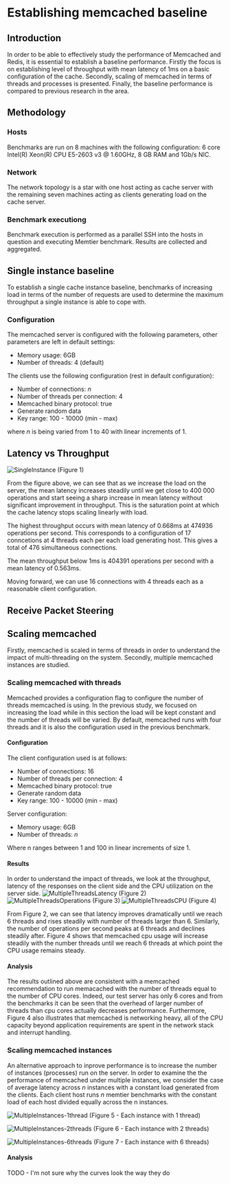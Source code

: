 # Establishing memcached baseline

## Introduction
In order to be able to effectively study the performance of Memcached and Redis, it is essential to establish a baseline performance. Firstly the focus is on establishing level of throughput with mean latency of 1ms on a basic configuration of the cache. Secondly, scaling of memcached in terms of threads and processes is presented. Finally, the baseline performance is compared to previous research in the area.

## Methodology

### Hosts
Benchmarks are run on 8 machines with the following configuration: 6 core Intel(R) Xeon(R) CPU E5-2603 v3 @ 1.60GHz, 8 GB RAM and 1Gb/s NIC.

### Network
The network topology is a star with one host acting as cache server with the remaining seven machines acting as clients generating load on the cache server.

### Benchmark executiong
Benchmark execution is performed as a parallel SSH into the hosts in question and executing Memtier benchmark. Results are collected and aggregated.


## Single instance baseline
To establish a single cache instance baseline, benchmarks of increasing load in terms of the number of requests are used to determine the maximum throughput a single instance is able to cope with.

### Configuration
The memcached server is configured with the following parameters, other parameters are left in default settings:
* Memory usage: 6GB
* Number of threads: 4 (default)

The clients use the following configuration (rest in default configuration):
* Number of connections: *n*
* Number of threads per connection: 4
* Memcached binary protocol: true
* Generate random data
* Key range: 100 - 10000 (min - max)

where *n* is being varied from 1 to 40 with linear increments of 1.

## Latency vs Throughput
![SingleInstance](./single-instance-baseline.png)
(Figure 1)

From the figure above, we can see that as we increase the load on the server, the mean latency increases steadily until we get close to 400 000 operations and start seeing a sharp increase in mean latency without significant improvement in throughput. This is the saturation point at which the cache latency stops scaling linearly with load.

The highest throughput occurs with mean latency of 0.668ms at 474936 operations per second. This corresponds to a configuration of 17 conncetions at 4 threads each per each load generating host. This gives a total of 476 simultaneous connections.

The mean throughput below 1ms is 404391 operations per second with a mean latency of 0.563ms.

Moving forward, we can use 16 connections with 4 threads each as a reasonable client configuration.


## Receive Packet Steering


## Scaling memcached
Firstly, memcached is scaled in terms of threads in order to understand the impact of multi-threading on the system. Secondly, multiple memcached instances are studied.

### Scaling memcached with threads
Memcached provides a configuration flag to configure the number of threads memcached is using. In the previous study, we focused on increasing the load while in this section the load will be kept constant and the number of threads will be varied. By default, memcached runs with four threads and it is also the configuration used in the previous benchmark.

#### Configuration
The client configuration used is at follows:
* Number of connections: 16
* Number of threads per connection: 4
* Memcached binary protocol: true
* Generate random data
* Key range: 100 - 10000 (min - max)

Server configuration:
* Memory usage: 6GB
* Number of threads: *n*

Where n ranges between 1 and 100 in linear increments of size 1.

#### Results
In order to understand the impact of threads, we look at the throughput, latency of the responses on the client side and the CPU utilization on the server side.
![MultipleThreadsLatency](./multiple-threads-latency.png)
(Figure 2)
![MultipleThreadsOperations](./multiple-threads-operations.png)
(Figure 3)
![MultipleThreadsCPU](./multiple-threads-cpu.png)
(Figure 4)

From Figure 2, we can see that latency improves dramatically until we reach 6 threads and rises steadily with number of threads larger than 6. Similarly, the number of operations per second peaks at 6 threads and declines steadily after. Figure 4 shows that memcached cpu usage will increase steadily with the number threads until we reach 6 threads at which point the CPU usage remains steady.

#### Analysis
The results outlined above are consistent with a memcached recommendation to run memacached with the number of threads equal to the number of CPU cores. Indeed, our test server has only 6 cores and from the benchmarks it can be seen that the overhead of larger number of threads than cpu cores actually decreases performance. Furthermore, Figure 4 also illustrates that memcached is networking heavy, all of the CPU capacity beyond application requirements are spent in the network stack and interrupt handling.


### Scaling memcached instances
An alternative approach to inprove performance is to increase the number of instances (processes) run on the server. In order to examine the the performance of memcached under multiple instances, we consider the case of average latency across *n* instances with a constant load generated from the clients. Each client host runs *n* memtier benchmarks with the constant load of each host divided equally across the n instances.

![MultipleInstances-1thread](./multiple-instances-1thread.png)
(Figure 5 - Each instance with 1 thread)


![MultipleInstances-2threads](./multiple-instances-2threads.png)
(Figure 6 - Each instance with 2 threads)


![MultipleInstances-6threads](./multiple-instances-6threads.png)
(Figure 7 - Each instance with 6 threads)

#### Analysis
TODO - I'm not sure why the curves look the way they do

###


